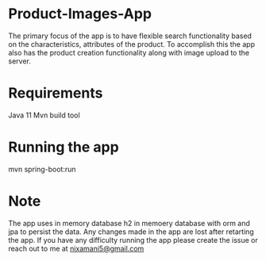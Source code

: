 # Product-Images-App
The primary focus of the app is to have flexible search functionality based on the characteristics, attributes of the product. To accomplish this the app also has the product creation functionality along with image upload to the server. 


# Requirements
Java 11
Mvn build tool
# Running the app
mvn spring-boot:run
# Note
The app uses in memory database h2 in memoery database with orm and jpa to persist the data. Any changes made in the app are lost after retarting the app. 
If you have any difficulty running the app please create the issue or reach out to me at nixamani5@gmail.com
